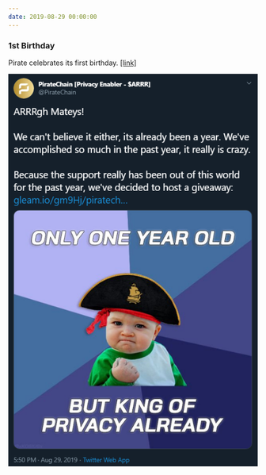 ```yaml
---
date: 2019-08-29 00:00:00
---
```


### 1st Birthday

Pirate celebrates its first birthday. [[link]](https://twitter.com/PirateChain/status/1167102114939756544)

[![1st Birthday](assets/img/posts/1st-Birthday.png)](assets/img/posts/1st-Birthday.png)

